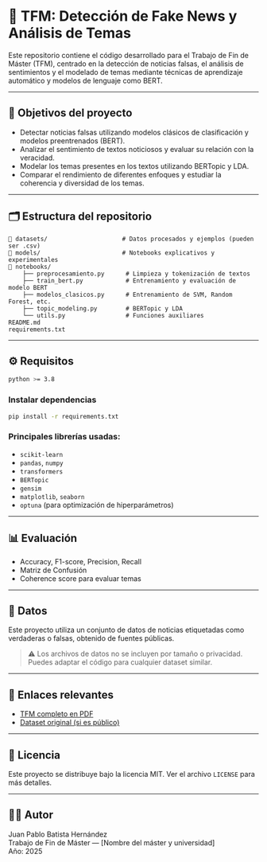 
# 🧠 TFM: Detección de Fake News y Análisis de Temas

Este repositorio contiene el código desarrollado para el Trabajo de Fin de Máster (TFM), centrado en la detección de noticias falsas, el análisis de sentimientos y el modelado de temas mediante técnicas de aprendizaje automático y modelos de lenguaje como BERT.

---

## 📌 Objetivos del proyecto

- Detectar noticias falsas utilizando modelos clásicos de clasificación y modelos preentrenados (BERT).
- Analizar el sentimiento de textos noticiosos y evaluar su relación con la veracidad.
- Modelar los temas presentes en los textos utilizando BERTopic y LDA.
- Comparar el rendimiento de diferentes enfoques y estudiar la coherencia y diversidad de los temas.

---

## 🗂 Estructura del repositorio

```
📁 datasets/                     # Datos procesados y ejemplos (pueden ser .csv)
📁 models/                       # Notebooks explicativos y experimentales
📁 notebooks/
    ├── preprocesamiento.py      # Limpieza y tokenización de textos
    ├── train_bert.py            # Entrenamiento y evaluación de modelo BERT
    ├── modelos_clasicos.py      # Entrenamiento de SVM, Random Forest, etc.
    ├── topic_modeling.py        # BERTopic y LDA
    └── utils.py                 # Funciones auxiliares
README.md
requirements.txt
```

---

## ⚙️ Requisitos

```bash
python >= 3.8
```

### Instalar dependencias

```bash
pip install -r requirements.txt
```

### Principales librerías usadas:

- `scikit-learn`
- `pandas`, `numpy`
- `transformers`
- `BERTopic`
- `gensim`
- `matplotlib`, `seaborn`
- `optuna` (para optimización de hiperparámetros)

---

## 📊 Evaluación

- Accuracy, F1-score, Precision, Recall
- Matriz de Confusión
- Coherence score para evaluar temas

---

## 📎 Datos

Este proyecto utiliza un conjunto de datos de noticias etiquetadas como verdaderas o falsas, obtenido de fuentes públicas.

> ⚠️ Los archivos de datos no se incluyen por tamaño o privacidad. Puedes adaptar el código para cualquier dataset similar.

---

## 🔗 Enlaces relevantes

- [TFM completo en PDF](https://link-a-tu-tfm.com)
- [Dataset original (si es público)](https://kaggle.com/...)

---

## 📄 Licencia

Este proyecto se distribuye bajo la licencia MIT. Ver el archivo `LICENSE` para más detalles.

---

## 👨‍💻 Autor

Juan Pablo Batista Hernández  
Trabajo de Fin de Máster — [Nombre del máster y universidad]  
Año: 2025
